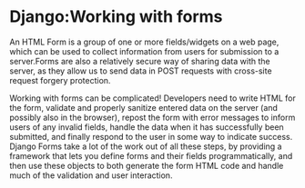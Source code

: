 # Django:Working with forms
An HTML Form is a group of one or more fields/widgets on a web page, which can be used to collect information from users for submission to a server.Forms are also a relatively secure way of sharing data with the server, as they allow us to send data in POST requests with cross-site request forgery protection.

Working with forms can be complicated! Developers need to write HTML for the form, validate and properly sanitize entered data on the server (and possibly also in the browser), repost the form with error messages to inform users of any invalid fields, handle the data when it has successfully been submitted, and finally respond to the user in some way to indicate success. Django Forms take a lot of the work out of all these steps, by providing a framework that lets you define forms and their fields programmatically, and then use these objects to both generate the form HTML code and handle much of the validation and user interaction.

